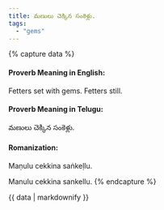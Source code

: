 ```yaml
---
title: మణులు చెక్కిన సంకెళ్లు.
tags:
  - "gems"
---
```


{% capture data %}
#### Proverb Meaning in English:
Fetters set with gems.
Fetters still.

#### Proverb Meaning in Telugu:
మణులు చెక్కిన సంకెళ్లు.

#### Romanization:
Maṇulu cekkina saṅkeḷlu.

Manulu cekkina sankellu.
{% endcapture %}

{{ data | markdownify }}

